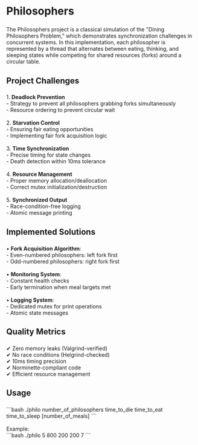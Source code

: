 <h1 align="left">Philosophers</h1>

###

<p align="left">The Philosophers project is a classical simulation of the "Dining Philosophers Problem," which demonstrates synchronization challenges in concurrent systems. In this implementation, each philosopher is represented by a thread that alternates between eating, thinking, and sleeping states while competing for shared resources (forks) around a circular table.</p>

###

<h2 align="left">Project Challenges</h2>

###

<p align="left">
1. <strong>Deadlock Prevention</strong><br>
- Strategy to prevent all philosophers grabbing forks simultaneously<br>
- Resource ordering to prevent circular wait<br><br>
2. <strong>Starvation Control</strong><br>
- Ensuring fair eating opportunities<br>
- Implementing fair fork acquisition logic<br><br>
3. <strong>Time Synchronization</strong><br>
- Precise timing for state changes<br>
- Death detection within 10ms tolerance<br><br>
4. <strong>Resource Management</strong><br>
- Proper memory allocation/deallocation<br>
- Correct mutex initialization/destruction<br><br>
5. <strong>Synchronized Output</strong><br>
- Race-condition-free logging<br>
- Atomic message printing</p>

###

<h2 align="left">Implemented Solutions</h2>

###

<p align="left">
• <strong>Fork Acquisition Algorithm</strong>:<br>
- Even-numbered philosophers: left fork first<br>
- Odd-numbered philosophers: right fork first<br><br>
• <strong>Monitoring System</strong>:<br>
- Constant health checks<br>
- Early termination when meal targets met<br><br>
• <strong>Logging System</strong>:<br>
- Dedicated mutex for print operations<br>
- Atomic state messages</p>

###

<h2 align="left">Quality Metrics</h2>

###

<p align="left">
✔ Zero memory leaks (Valgrind-verified)<br>
✔ No race conditions (Helgrind-checked)<br>
✔ 10ms timing precision<br>
✔ Norminette-compliant code<br>
✔ Efficient resource management</p>

###

<h2 align="left">Usage</h2>

###

<p align="left">```bash
./philo number_of_philosophers time_to_die time_to_eat time_to_sleep [number_of_meals]
```<br><br>
Example:<br>
```bash
./philo 5 800 200 200 7
```</p>
